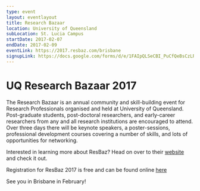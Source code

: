 ```yaml
---
type: event
layout: eventlayout
title: Research Bazaar
location: University of Queensland
subLocation: St. Lucia Campus
startDate: 2017-02-07
endDate: 2017-02-09
eventLink: https://2017.resbaz.com/brisbane
signupLink: https://docs.google.com/forms/d/e/1FAIpQLSeCBI_PuCfQeBsCzLRerXiM2XPTMJKdWrBmltkgrbN_Fmor1Q/viewform
---
```


# UQ Research Bazaar 2017

The Research Bazaar is an annual community and skill-building event for Research Professionals organised and held at University of Queensland.  Post-graduate students, post-doctoral researchers, and early-career researchers from any and all research institutions are encouraged to attend.  Over three days there will be keynote speakers, a poster-sessions, professional development courses covering a number of skills, and lots of opportunities for networking.

Interested in learning more about ResBaz? Head on over to their [website](https://2017.resbaz.com/brisbane) and check it out.

Registration for ResBaz 2017 is free and can be found online [here](https://docs.google.com/forms/d/e/1FAIpQLSeCBI_PuCfQeBsCzLRerXiM2XPTMJKdWrBmltkgrbN_Fmor1Q/viewform)

See you in Brisbane in February!


